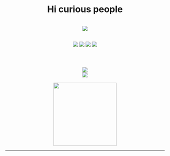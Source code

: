 <h1 align="center">Hi curious people</h1>

</br>

<div align="center">
<!-- Most Used Language -->
  <img src="https://github-readme-stats.vercel.app/api/top-langs/?username=activeagle&theme=tokyonight&hide_border=true&include_all_commits=false&count_private=false&layout=compact"/> </br> </br> </br>
<!-- Linux -->
  <img src="https://img.shields.io/badge/Linux-FCC624?style=flat&logo=linux&logoColor=black"/> 
<!-- Python -->
  <img src="https://img.shields.io/badge/python-3670A0?style=flat&logo=python&logoColor=ffdd54"/>
<!-- JavaScript -->
  <img src="https://img.shields.io/badge/javascript-%23323330.svg?style=flat&logo=javascript&logoColor=%23F7DF1E"/> 
<!-- Notion -->
  <img src="https://img.shields.io/badge/Notion-%23000000.svg?style=flat&logo=notion&logoColor=white"/> 
</div>

</br> </br>

<div align="center">

<!-- Streak -->
  <img src="https://github-readme-streak-stats.herokuapp.com/?user=activeagle&theme=tokyonight&hide_border=true"/>

<!-- github stat -->
  <!-- <img src="https://github-readme-stats.vercel.app/api?username=activeagle&theme=tokyonight&hide_border=true&include_all_commits=false&count_private=false"/> -->
</div>

<!-- Quotes -->
<div align="center">
  <img src="https://quotes-github-readme.vercel.app/api?type=vetical&theme=tokyonight"/>
<div/>

</br>

<!-- Memes -->
<div align="center">
  <img src='https://randommeme-five.vercel.app/' style="height: 200px;"/> </br>
</div>

---
<!-- [![](https://visitcount.itsvg.in/api?id=activeagle&icon=1&color=1)](https://visitcount.itsvg.in) -->

<!-- Proudly created with GPRM ( https://gprm.itsvg.in ) -->


